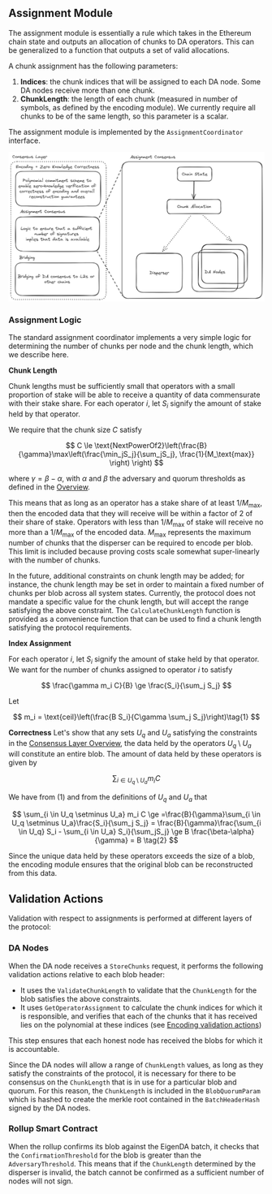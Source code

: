 ## Assignment Module

The assignment module is essentially a rule which takes in the Ethereum chain state and outputs an allocation of chunks to DA operators. This can be generalized to a function that outputs a set of valid allocations.

A chunk assignment has the following parameters: 
1) **Indices**: the chunk indices that will be assigned to each DA node. Some DA nodes receive more than one chunk.
2) **ChunkLength**: the length of each chunk (measured in number of symbols, as defined by the encoding module). We currently require all chunks to be of the same length, so this parameter is a scalar. 

The assignment module is implemented by the `AssignmentCoordinator` interface. 

![image](../../assets/assignment-module.png)

### Assignment Logic

The standard assignment coordinator implements a very simple logic for determining the number of chunks per node and the chunk length, which we describe here.

**Chunk Length**

Chunk lengths must be sufficiently small that operators with a small proportion of stake will be able to receive a quantity of data commensurate with their stake share. For each operator $i$, let $S_i$ signify the amount of stake held by that operator. 

We require that the chunk size $C$ satisfy

$$
C \le \text{NextPowerOf2}\left(\frac{B}{\gamma}\max\left(\frac{\min_jS_j}{\sum_jS_j}, \frac{1}{M_\text{max}} \right) \right)
$$


where $\gamma = \beta-\alpha$, with $\alpha$ and $\beta$ the adversary and quorum thresholds as defined in the [Overview](../overview.md).

This means that as long as an operator has a stake share of at least $1/M_\text{max}$, then the encoded data that they will receive will be within a factor of 2 of their share of stake. Operators with less than $1/M_\text{max}$ of stake will receive no more than a $1/M_\text{max}$ of the encoded data. $M_\text{max}$ represents the maximum number of chunks that the disperser can be required to encode per blob. This limit is included because proving costs scale somewhat super-linearly with the number of chunks. 

In the future, additional constraints on chunk length may be added; for instance, the chunk length may be set in order to maintain a fixed number of chunks per blob across all system states. Currently, the protocol does not mandate a specific value for the chunk length, but will accept the range satisfying the above constraint. The `CalculateChunkLength` function is provided as a convenience function that can be used to find a chunk length satisfying the protocol requirements. 

**Index Assignment**

For each operator $i$, let $S_i$ signify the amount of stake held by that operator. We want for the number of chunks assigned to operator $i$ to satisfy

$$
\frac{\gamma m_i C}{B} \ge \frac{S_i}{\sum_j S_j}
$$

Let

$$
m_i = \text{ceil}\left(\frac{B S_i}{C\gamma \sum_j S_j}\right)\tag{1}
$$

**Correctness**
Let's show that any sets $U_q$ and $U_a$ satisfying the constraints in the [Consensus Layer Overview](../overview.md#consensus-layer), the data held by the operators $U_q \setminus U_a$ will constitute an entire blob. The amount of data held by these operators is given by

$$
\sum_{i \in U_q \setminus U_a} m_i C
$$

We have from (1) and from the definitions of $U_q$ and $U_a$ that

$$
\sum_{i \in U_q \setminus U_a} m_i C \ge  =\frac{B}{\gamma}\sum_{i \in U_q \setminus U_a}\frac{S_i}{\sum_j S_j} = \frac{B}{\gamma}\frac{\sum_{i \in U_q} S_i - \sum_{i \in U_a} S_i}{\sum_jS_j} \ge B \frac{\beta-\alpha}{\gamma} = B  \tag{2}
$$

Since the unique data held by these operators exceeds the size of a blob, the encoding module ensures that the original blob can be reconstructed from this data. 


## Validation Actions

Validation with respect to assignments is performed at different layers of the protocol:

### DA Nodes

When the DA node receives a `StoreChunks` request, it performs the following validation actions relative to each blob header:
- It uses the `ValidateChunkLength` to validate that the `ChunkLength` for the blob satisfies the above constraints. 
- It uses `GetOperatorAssignment` to calculate the chunk indices for which it is responsible, and verifies that each of the chunks that it has received lies on the polynomial at these indices (see [Encoding validation actions](./encoding.md#validation-actions))

This step ensures that each honest node has received the blobs for which it is accountable.

Since the DA nodes will allow a range of `ChunkLength` values, as long as they satisfy the constraints of the protocol, it is necessary for there to be consensus on the `ChunkLength` that is in use for a particular blob and quorum. For this reason, the `ChunkLength` is included in the `BlobQuorumParam` which is hashed to create the merkle root contained in the `BatchHeaderHash` signed by the DA nodes. 

### Rollup Smart Contract

When the rollup confirms its blob against the EigenDA batch, it checks that the `ConfirmationThreshold` for the blob is greater than the `AdversaryThreshold`. This means that if the `ChunkLength` determined by the disperser is invalid, the batch cannot be confirmed as a sufficient number of nodes will not sign.
